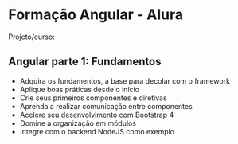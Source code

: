 # Formação Angular - Alura

Projeto/curso:  

## Angular parte 1: Fundamentos
- Adquira os fundamentos, a base para decolar com o framework
- Aplique boas práticas desde o início
- Crie seus primeiros componentes e diretivas
- Aprenda a realizar comunicação entre componentes
- Acelere seu desenvolvimento com Bootstrap 4
- Domine a organização em módulos
- Integre com o backend NodeJS como exemplo